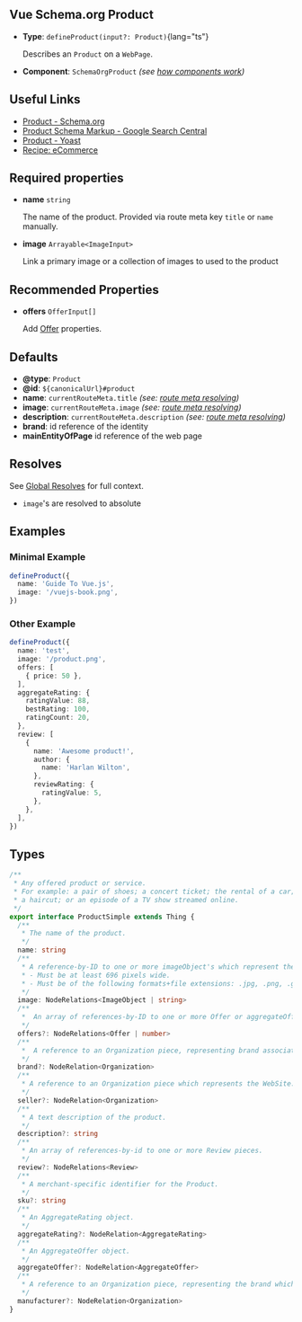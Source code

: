 ## Vue Schema.org Product

- **Type**: `defineProduct(input?: Product)`{lang="ts"}

  Describes an `Product` on a `WebPage`.

- **Component**: `SchemaOrgProduct` _(see [how components work](/guide/guides/components))_

## Useful Links

- [Product - Schema.org](https://schema.org/Product)
- [Product Schema Markup - Google Search Central](https://developers.google.com/search/docs/advanced/structured-data/product)
- [Product - Yoast](https://developer.yoast.com/features/schema/pieces/product)
- [Recipe: eCommerce](/guide/recipes/e-commerce)


## Required properties

- **name** `string`

  The name of the product. Provided via route meta key `title` or `name` manually.


- **image**  `Arrayable<ImageInput>`

  Link a primary image or a collection of images to used to the product

## Recommended Properties

- **offers** `OfferInput[]`

  Add [Offer](https://schema.org/Offer) properties.


## Defaults

- **@type**: `Product`
- **@id**: `${canonicalUrl}#product`
- **name**: `currentRouteMeta.title` _(see: [route meta resolving](/guide/how-it-works.html#route-meta-resolving))_
- **image**: `currentRouteMeta.image` _(see: [route meta resolving](/guide/how-it-works.html#route-meta-resolving))_
- **description**: `currentRouteMeta.description` _(see: [route meta resolving](/guide/how-it-works.html#route-meta-resolving))_
- **brand**: id reference of the identity 
- **mainEntityOfPage** id reference of the web page


## Resolves

See [Global Resolves](/guide/how-it-works.html#global-resolves) for full context.

- `image`'s are resolved to absolute

## Examples

### Minimal Example

```ts
defineProduct({
  name: 'Guide To Vue.js',
  image: '/vuejs-book.png',
})
```

### Other Example

```ts
defineProduct({
  name: 'test',
  image: '/product.png',
  offers: [
    { price: 50 },
  ],
  aggregateRating: {
    ratingValue: 88,
    bestRating: 100,
    ratingCount: 20,
  },
  review: [
    {
      name: 'Awesome product!',
      author: {
        name: 'Harlan Wilton',
      },
      reviewRating: {
        ratingValue: 5,
      },
    },
  ],
})
```



## Types

```ts
/**
 * Any offered product or service.
 * For example: a pair of shoes; a concert ticket; the rental of a car;
 * a haircut; or an episode of a TV show streamed online.
 */
export interface ProductSimple extends Thing {
  /**
   * The name of the product.
   */
  name: string
  /**
   * A reference-by-ID to one or more imageObject's which represent the product.
   * - Must be at least 696 pixels wide.
   * - Must be of the following formats+file extensions: .jpg, .png, .gif ,or .webp.
   */
  image: NodeRelations<ImageObject | string>
  /**
   *  An array of references-by-ID to one or more Offer or aggregateOffer pieces.
   */
  offers?: NodeRelations<Offer | number>
  /**
   *  A reference to an Organization piece, representing brand associated with the Product.
   */
  brand?: NodeRelation<Organization>
  /**
   * A reference to an Organization piece which represents the WebSite.
   */
  seller?: NodeRelation<Organization>
  /**
   * A text description of the product.
   */
  description?: string
  /**
   * An array of references-by-id to one or more Review pieces.
   */
  review?: NodeRelations<Review>
  /**
   * A merchant-specific identifier for the Product.
   */
  sku?: string
  /**
   * An AggregateRating object.
   */
  aggregateRating?: NodeRelation<AggregateRating>
  /**
   * An AggregateOffer object.
   */
  aggregateOffer?: NodeRelation<AggregateOffer>
  /**
   * A reference to an Organization piece, representing the brand which produces the Product.
   */
  manufacturer?: NodeRelation<Organization>
}
```
